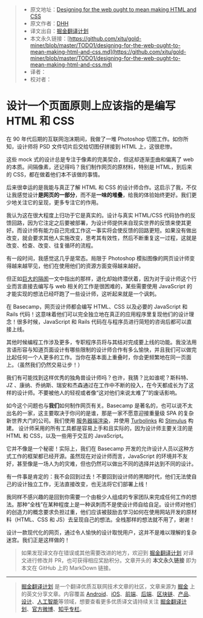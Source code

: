 > * 原文地址：[Designing for the web ought to mean making HTML and CSS](https://m.signalvnoise.com/designing-for-the-web-ought-to-mean-making-html-and-css/)
> * 原文作者：[DHH](https://m.signalvnoise.com/author/dhh/)
> * 译文出自：[掘金翻译计划](https://github.com/xitu/gold-miner)
> * 本文永久链接：[https://github.com/xitu/gold-miner/blob/master/TODO1/designing-for-the-web-ought-to-mean-making-html-and-css.md](https://github.com/xitu/gold-miner/blob/master/TODO1/designing-for-the-web-ought-to-mean-making-html-and-css.md)
> * 译者：
> * 校对者：

# 设计一个页面原则上应该指的是编写 HTML 和 CSS

在 90 年代后期的互联网泡沫期间，我做了一堆 Photoshop 切图工作。如你所知，设计师将 PSD 文件切片后交给切图仔拼接到 HTML 上，这很悲惨。

这些 mock 式的设计总是专注于像素的完美契合，但这却逐渐歪曲和偏离了 web 的本质。间隔像素，还记得吗？我们制作网页的原材料，特别是 HTML，到后来的 CSS，都在做着他们本不该做的事情。

后来很幸运的是我能与真正了解 HTML 和 CSS 的设计师合作。这启示了我，不仅让我感觉设计**是网页的一部分**，而不是**一味的堆叠**，给我的体验始终更好。我们更少地关注它的呈现，更多专注它的作用。

我认为这在很大程度上归功于它是真实的。设计与真实 HTML/CSS 代码协作的反馈回路，因为它注定之后要被部署，为设计师提供来自现实世界的反馈来使其更好。而设计师有能力自己完成工作这一事实将会使反馈的回路更短。如果没有做出改变，就会要求其他人实施改变，思考其有效性，然后不断重复这一过程，这就是改变、检查、改变、往复循环的流程。

有一段时间，我感觉这几乎是常态。局限于 Photoshop 模拟图像的网页设计师变得越来越罕见，他们在使用他们的资源方面变得越来越好。

但正如[巨大的隔阂](https://css-tricks.com/the-great-divide/)一文中指出的那样，退化却始终潜伏着，因为对于设计师这个行业而言直接去编写与 web 相关的工作是很困难的，某些需要使用 JavaScript 的才能实现的想法已经吓跑了一些设计师，这听起来就是一个讽刺。 

在 Basecamp，网页设计师都会编写 HTML、CSS 以及必要的 JavaScript 和 Rails 代码！这意味着他们可以完全独立地在真正的应用程序里复现他们的设计理念！很多时候，JavaScript 和 Rails 代码在与程序员进行简短的咨询后都可以直接上线。

其他时候编程工作涉及更多，专职程序员将与其结对完成要上线的功能。我没法用言语形容与知道页面设计有哪些限制的设计师合作有多么愉快，并且我们可以做完比起任何一个人更多的工作。当你在基本面上重叠时，你会更频繁地在同一页面上。（虽然我们仍然交易让步！）

我们有可能找到这样优秀的独角兽设计师吗？也许，我猜？比如谁呢？斯科特、JZ 、康纳、乔纳斯、瑞安和杰森通过在工作中不断的投入，在今天都成长为了这样的设计师。不要被他人的轻视或者像“这对他们来说太难了”的废话影响。

如今这个问题也与**我们**如何制作网页有关。Basecamp 是著名的，也可以说不太出名的一家，这主要取决于你问的是谁，那是一家不愿意迎接重量级 SPA 的复杂新世界大门的公司。我们使用 [服务器端渲染](https://rubyonrails.org/)，并使用 [Turbolinks](https://github.com/turbolinks/turbolinks) 和 [Stimulus](https://stimulusjs.org) 构建。 设计师采用的所有工具都是容易上手和且实际的，因为设计师主要关注的是 HTML 和 CSS，以及一些用于交互的 JavaScript。

它并不像是一个秘密！实际上，我们在 Basecamp 开发的允许设计人员以这种方式工作的框架都已经开源。虽然现在对设计师而言，JavaScript 的环境并不友好，甚至像是一场人为的灾难，但也仍然可以做出不同的选择并达到不同的设计。

有一件事是肯定的：我不会回到过去！不要回到设计师的黑暗时代，他们无法使自己的设计独立工作，无法直接改变，也无法将它们部署上线！

我同样不感兴趣的是回到你需要一个由极少人组成的专家团队来完成任何工作的想法。那种“全栈”在某种程度上是一种讽刺而不是使设计师自给自足。设计师对他们的创造力的概念要求负担过重，他们应该被鼓励去学习如何在使用网站开发的原材料（HTML、CSS 和 JS）去呈现自己的想法。全栈那样的想法就不用了，谢谢！

设计一款现代化的网页，通过令人愉快的设计取悦用户，这并不是难以理解的复杂迷宫。我们正是这样做的！

> 如果发现译文存在错误或其他需要改进的地方，欢迎到 [掘金翻译计划](https://github.com/xitu/gold-miner) 对译文进行修改并 PR，也可获得相应奖励积分。文章开头的 **本文永久链接** 即为本文在 GitHub 上的 MarkDown 链接。


---

> [掘金翻译计划](https://github.com/xitu/gold-miner) 是一个翻译优质互联网技术文章的社区，文章来源为 [掘金](https://juejin.im) 上的英文分享文章。内容覆盖 [Android](https://github.com/xitu/gold-miner#android)、[iOS](https://github.com/xitu/gold-miner#ios)、[前端](https://github.com/xitu/gold-miner#前端)、[后端](https://github.com/xitu/gold-miner#后端)、[区块链](https://github.com/xitu/gold-miner#区块链)、[产品](https://github.com/xitu/gold-miner#产品)、[设计](https://github.com/xitu/gold-miner#设计)、[人工智能](https://github.com/xitu/gold-miner#人工智能)等领域，想要查看更多优质译文请持续关注 [掘金翻译计划](https://github.com/xitu/gold-miner)、[官方微博](http://weibo.com/juejinfanyi)、[知乎专栏](https://zhuanlan.zhihu.com/juejinfanyi)。
